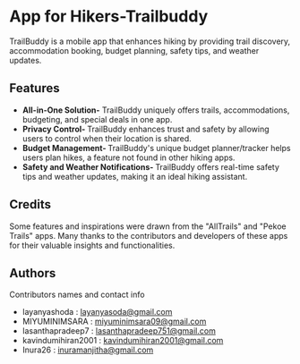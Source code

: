 # App for Hikers-Trailbuddy

TrailBuddy is a mobile app that enhances hiking by providing trail discovery, accommodation booking, budget planning, safety tips, and weather updates.

## Features
- <strong> All-in-One Solution-</strong> TrailBuddy uniquely offers trails, accommodations, budgeting, and special deals in one app.
- <strong> Privacy Control- </strong> TrailBuddy enhances trust and safety by allowing users to control when their location is shared.
- <strong> Budget Management- </strong>TrailBuddy's unique budget planner/tracker helps users plan hikes, a feature not found in other hiking apps.
- <strong> Safety and Weather Notifications- </strong>TrailBuddy offers real-time safety tips and weather updates, making it an ideal hiking assistant.

## Credits
Some features and inspirations were drawn from the "AllTrails" and "Pekoe Trails" apps. Many thanks to the contributors and developers of these apps for their valuable insights and functionalities.


## Authors

Contributors names and contact info

- layanyashoda : layanyasoda@gmail.com
- MIYUMINIMSARA : miyuminimsara09@gmail.com
- lasanthapradeep7 : lasanthapradeep751@gmail.com
- kavindumihiran2001 : kavindumihiran2001@gmail.com
- Inura26 : inuramanjitha@gmail.com

